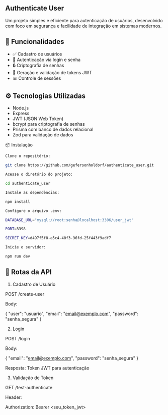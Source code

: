 ## Authenticate User
Um projeto simples e eficiente para autenticação de usuários, desenvolvido com foco em segurança e facilidade de integração em sistemas modernos.

## 🚀 Funcionalidades
  - ✅ Cadastro de usuários
  - 🔑 Autenticação via login e senha
  - 🔒 Criptografia de senhas
  - 🔄 Geração e validação de tokens JWT
  - 📊 Controle de sessões

## ⚙️ Tecnologias Utilizadas
  - Node.js
  - Express
  - JWT (JSON Web Token)
  - bcrypt para criptografia de senhas
  - Prisma com banco de dados relacional
  - Zod para validação de dados

📦 Instalação
```bash
Clone o repositório:

git clone https://github.com/gefersonholdorf/authenticate_user.git

Acesse o diretório do projeto:

cd authenticate_user

Instale as dependências:

npm install

Configure o arquivo .env:

DATABASE_URL="mysql://root:senha@localhost:3306/user_jwt"

PORT=3398

SECRET_KEY=d497f5f8-a5c4-40f3-96fd-25f443f9adf7

Inicie o servidor:

npm run dev

```

## 📲 Rotas da API

1. Cadastro de Usuário

POST /create-user

Body:

{
  "user": "usuario",
  "email": "email@exemplo.com",
  "password": "senha_segura"
}

2. Login

POST /login

Body:

{
  "email": "email@exemplo.com",
  "password": "senha_segura"
}

Resposta: Token JWT para autenticação

3. Validação de Token

GET /test-authenticate

Header:

Authorization: Bearer <seu_token_jwt>

